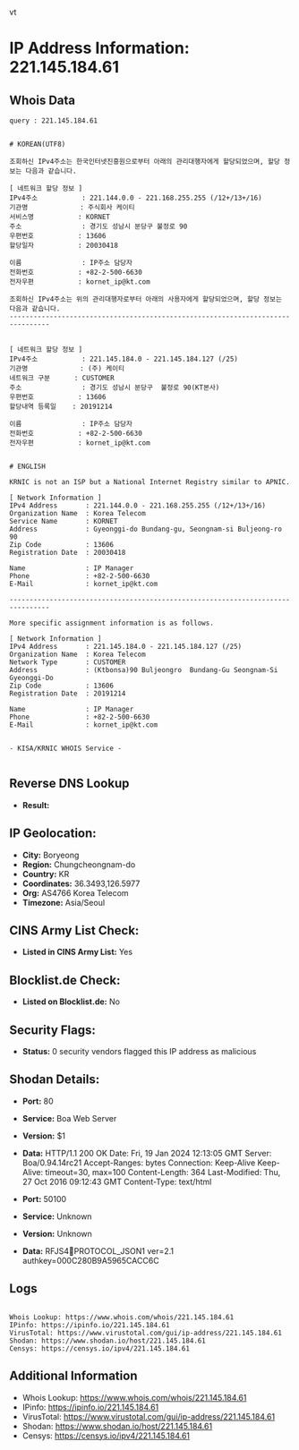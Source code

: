 vt
# IP Address Information: 221.145.184.61

## Whois Data
```
query : 221.145.184.61


# KOREAN(UTF8)

조회하신 IPv4주소는 한국인터넷진흥원으로부터 아래의 관리대행자에게 할당되었으며, 할당 정보는 다음과 같습니다.

[ 네트워크 할당 정보 ]
IPv4주소           : 221.144.0.0 - 221.168.255.255 (/12+/13+/16)
기관명             : 주식회사 케이티
서비스명           : KORNET
주소               : 경기도 성남시 분당구 불정로 90
우편번호           : 13606
할당일자           : 20030418

이름               : IP주소 담당자
전화번호           : +82-2-500-6630
전자우편           : kornet_ip@kt.com

조회하신 IPv4주소는 위의 관리대행자로부터 아래의 사용자에게 할당되었으며, 할당 정보는 다음과 같습니다.
--------------------------------------------------------------------------------


[ 네트워크 할당 정보 ]
IPv4주소           : 221.145.184.0 - 221.145.184.127 (/25)
기관명             : (주) 케이티
네트워크 구분      : CUSTOMER
주소               : 경기도 성남시 분당구  불정로 90(KT본사)
우편번호           : 13606
할당내역 등록일    : 20191214

이름               : IP주소 담당자
전화번호           : +82-2-500-6630
전자우편           : kornet_ip@kt.com


# ENGLISH

KRNIC is not an ISP but a National Internet Registry similar to APNIC.

[ Network Information ]
IPv4 Address       : 221.144.0.0 - 221.168.255.255 (/12+/13+/16)
Organization Name  : Korea Telecom
Service Name       : KORNET
Address            : Gyeonggi-do Bundang-gu, Seongnam-si Buljeong-ro 90
Zip Code           : 13606
Registration Date  : 20030418

Name               : IP Manager
Phone              : +82-2-500-6630
E-Mail             : kornet_ip@kt.com

--------------------------------------------------------------------------------

More specific assignment information is as follows.

[ Network Information ]
IPv4 Address       : 221.145.184.0 - 221.145.184.127 (/25)
Organization Name  : Korea Telecom
Network Type       : CUSTOMER
Address            : (Ktbonsa)90 Buljeongro  Bundang-Gu Seongnam-Si Gyeonggi-Do
Zip Code           : 13606
Registration Date  : 20191214

Name               : IP Manager
Phone              : +82-2-500-6630
E-Mail             : kornet_ip@kt.com


- KISA/KRNIC WHOIS Service -


```
## Reverse DNS Lookup
- **Result:** 

## IP Geolocation:
- **City:** Boryeong
- **Region:** Chungcheongnam-do
- **Country:** KR
- **Coordinates:** 36.3493,126.5977
- **Org:** AS4766 Korea Telecom
- **Timezone:** Asia/Seoul

## CINS Army List Check:
- **Listed in CINS Army List:** 
Yes

## Blocklist.de Check:
- **Listed on Blocklist.de:** 
No

## Security Flags:
- **Status:** 0 security vendors flagged this IP address as malicious

## Shodan Details:
- **Port:** 80
- **Service:** Boa Web Server
- **Version:** $1
- **Data:** HTTP/1.1 200 OK
Date: Fri, 19 Jan 2024 12:13:05 GMT
Server: Boa/0.94.14rc21
Accept-Ranges: bytes
Connection: Keep-Alive
Keep-Alive: timeout=30, max=100
Content-Length: 364
Last-Modified: Thu, 27 Oct 2016 09:12:43 GMT
Content-Type: text/html



- **Port:** 50100
- **Service:** Unknown
- **Version:** Unknown
- **Data:** RFJS4PROTOCOL_JSON1 ver=2.1 authkey=000C280B9A5965CACC6C

## Logs
```

Whois Lookup: https://www.whois.com/whois/221.145.184.61
IPinfo: https://ipinfo.io/221.145.184.61
VirusTotal: https://www.virustotal.com/gui/ip-address/221.145.184.61
Shodan: https://www.shodan.io/host/221.145.184.61
Censys: https://censys.io/ipv4/221.145.184.61

```
## Additional Information
- Whois Lookup: https://www.whois.com/whois/221.145.184.61
- IPinfo: https://ipinfo.io/221.145.184.61
- VirusTotal: https://www.virustotal.com/gui/ip-address/221.145.184.61
- Shodan: https://www.shodan.io/host/221.145.184.61
- Censys: https://censys.io/ipv4/221.145.184.61

